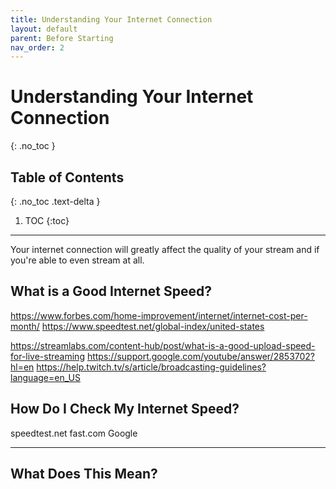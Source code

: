 ```yaml
---
title: Understanding Your Internet Connection
layout: default
parent: Before Starting
nav_order: 2
---
```


# Understanding Your Internet Connection
{: .no_toc }

## Table of Contents
{: .no_toc .text-delta }

1. TOC
{:toc}

-----

Your internet connection will greatly affect the quality of your stream and if you're able to even stream at all.

## What is a Good Internet Speed?

https://www.forbes.com/home-improvement/internet/internet-cost-per-month/
https://www.speedtest.net/global-index/united-states

https://streamlabs.com/content-hub/post/what-is-a-good-upload-speed-for-live-streaming
https://support.google.com/youtube/answer/2853702?hl=en
https://help.twitch.tv/s/article/broadcasting-guidelines?language=en_US

## How Do I Check My Internet Speed?
speedtest.net
fast.com
Google

-----

## What Does This Mean?
